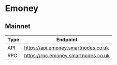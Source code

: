 # Emoney
## Mainnet
Type | Endpoint
------------ | -------------
API | https://api.emoney.smartnodes.co.uk
RPC | https://rpc.emoney.smartnodes.co.uk
